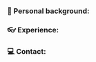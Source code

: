 ### 💼 Personal background:
<!--
Hello, I'm @naethun (Nathan). The start of my CS career began with a discord bot with friends over quarantine. I started coding out of boredom, now it's a huge passion of mine. 

- I go by he/him pronouns :)
- I'm a high school senior.
- I'm majoring in computer science at San Diego State University!
- I am in the proccess to learn more languages, JS being my more fluent language.
- I enjoy fashion a TON, another big passion of mine.
-->

### 👓 Experience:
<!-- 
I don't have much experience when it comes to more professional jobs but,

- I worked on a automation Chrome Extension, assisting with a faster checkout proccess.
- Help organize and build a website for MPC Electronics
- Currently working on blockchain automation for NFTs.
-->

### 💻 Contact:
<!-- 
Feel free to contact me through any of these socials.

Twitter: @naethun
Instagram: @natranniel
Discord: @nae#3224
-->
